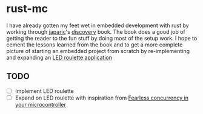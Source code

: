 # rust-mc
I have already gotten my feet wet in embedded development with rust by working through [japaric](https://github.com/japaric)'s [discovery](https://rust-embedded.github.io/discovery/README.html) book. The book does a good job of getting the reader to the fun stuff by doing most of the setup work. I hope to cement the lessons learned from the book and to get a more complete picture of starting an embedded project from scratch by re-implementing and expanding an [LED roulette application](https://rust-embedded.github.io/discovery/05-led-roulette/README.html)

## TODO
- [ ] Implement LED roulette
- [ ] Expand on LED roulette with inspiration from [Fearless concurrency in your microcontroller](https://blog.japaric.io/fearless-concurrency)
